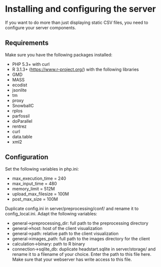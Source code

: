 # Installing and configuring the server

If you want to do more than just displaying static CSV files, you need to configure your server components.

## Requirements

Make sure you have the following packages installed:

* PHP 5.3+ with curl
* R 3.1.3+ (https://www.r-project.org/) with the following libraries
 * GMD
 * MASS
 * ecodist
 * jsonlite
 * tm
 * proxy
 * SnowballC
 * rplos
 * parfossil
 * doParallel
 * rentrez
 * curl
 * data.table
 * xml2

## Configuration

Set the following variables in php.ini:

* max_execution_time = 240
* max_input_time = 480
* memory_limit = 512M
* upload_max_filesize = 100M
* post_max_size = 100M

Duplicate config.ini in server/preprocessing/conf/ and rename it to config_local.ini. Adapt the following variables:

* general->preprocessing_dir: full path to the preprocessing directory
* general->host: host of the client visualization
* general->path: relative path to the client visualization
* general->images_path: full path to the images directory for the client 
* calculation->binary: path to R binary
* connection->sqlite_db: duplicate headstart.sqlite in server/storage/ and rename it to a filename of your choice. Enter the path to this file here. Make sure that your webserver has write access to this file.

